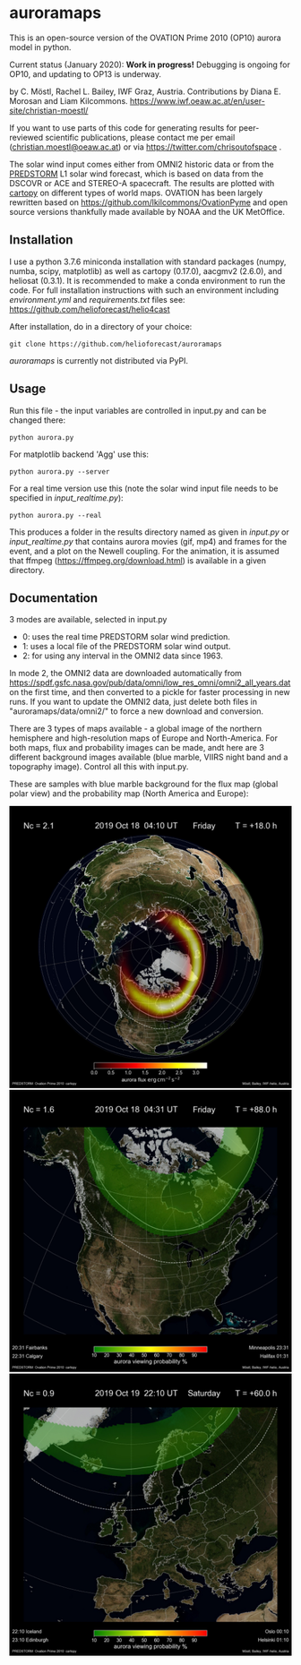 # auroramaps

This is an open-source version of the OVATION Prime 2010 (OP10) aurora model in python.

Current status (January 2020): **Work in progress!** Debugging is ongoing for OP10, and updating to OP13 is underway.

by C. Möstl, Rachel L. Bailey, IWF Graz, Austria. 
Contributions by  Diana E. Morosan and Liam Kilcommons.
https://www.iwf.oeaw.ac.at/en/user-site/christian-moestl/  

If you want to use parts of this code for generating results for peer-reviewed scientific publications, please contact me per email (christian.moestl@oeaw.ac.at) or via https://twitter.com/chrisoutofspace .

The solar wind input comes either from OMNI2 historic data or from the [PREDSTORM](https://github.com/helioforecast/predstorm) L1 solar wind forecast, which is based on data from the DSCOVR or ACE and STEREO-A spacecraft. The results are plotted with [cartopy](https://scitools.org.uk/cartopy/docs/latest/) on different types of world maps. 
OVATION has been largely rewritten based on https://github.com/lkilcommons/OvationPyme and open source versions thankfully made available by NOAA and the UK MetOffice.

## Installation

I use a python 3.7.6 miniconda installation with standard packages (numpy, numba, scipy, matplotlib) as well as cartopy (0.17.0), aacgmv2 (2.6.0), and heliosat (0.3.1). It is recommended to make a conda environment to run the code. For full installation instructions with such an environment including *environment.yml* and *requirements.txt* files see: 
https://github.com/helioforecast/helio4cast

After installation, do in a directory of your choice:

    git clone https://github.com/helioforecast/auroramaps

*auroramaps* is currently not distributed via PyPI.

## Usage

Run this file - the input variables are controlled in input.py and can be changed there:

    python aurora.py

For matplotlib backend 'Agg' use this:
    
    python aurora.py --server

For a real time version use this (note the solar wind input file needs to be specified in *input_realtime.py*):

    python aurora.py --real

    
This produces a folder in the results directory named as given in *input.py* or *input_realtime.py* that contains aurora movies (gif, mp4) and frames for the event, and a plot on the Newell coupling. For the animation, it is assumed that ffmpeg (https://ffmpeg.org/download.html) is available in a given directory.



## Documentation


3 modes are available, selected in input.py

 - 0: uses the real time PREDSTORM solar wind prediction.  
 - 1: uses a local file of the PREDSTORM solar wind output.  
 - 2: for using any interval in the OMNI2 data since 1963.

In mode 2, the OMNI2 data are downloaded automatically from https://spdf.gsfc.nasa.gov/pub/data/omni/low_res_omni/omni2_all_years.dat on the first time, and then converted to a pickle for faster processing in new runs. If you want to update the OMNI2 data, just delete both files in "auroramaps/data/omni2/" to force a new download and conversion.

There are 3 types of maps available - a global image of the northern hemisphere and high-resolution maps of Europe and North-America. 
For both maps, flux and probability images can be made, andt here are 3 different background images available (blue marble, VIIRS night band and a topography image).
Control all this with input.py. 

These are samples with blue marble background for the flux map (global polar view) and the probability map (North America and Europe):

![Sample image](samples/global_flux_sample.jpg)
![Sample image](samples/canada_prob_sample.jpg)
![Sample image](samples/europe_prob_sample.jpg)

